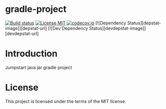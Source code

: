 

# gradle-project

[![Build status](https://travis-ci.org/dheeraj-mummareddy/gradle-project.svg?branch=master)](https://travis-ci.org/dheeraj-mummareddy/gradle-project)
[![License MIT](https://img.shields.io/badge/license-MIT-blue.svg)](https://raw.githubusercontent.com/dheeraj-mummareddy/gradle-project/master/LICENSE)
[![codecov.io](https://codecov.io/gh/dheeraj-mummareddy/gradle-project/coverage.svg?branch=master)](https://codecov.io/gh/dheeraj-mummareddy/gradle-project?branch=master)
[![Dependency Status][depstat-image]][depstat-url]
[![Dev Dependency Status][devdepstat-image]][devdepstat-url]

# Introduction

Jumpstart java jar gradle project

# License

This project is licensed under the terms of the MIT license.
